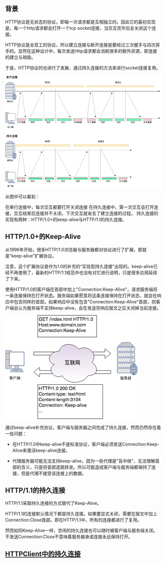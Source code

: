 ## 背景
HTTP协议是无状态的协议，即每一次请求都是互相独立的。因此它的最初实现是，每一个http请求都会打开一个tcp socket连接，当交互完毕后会关闭这个连接。

HTTP协议是全双工的协议，所以建立连接与断开连接是要经过三次握手与四次挥手的。显然在这种设计中，每次发送Http请求都会消耗很多的额外资源，即连接的建立与销毁。

于是，HTTP协议的也进行了发展，通过持久连接的方法来进行socket连接复用。

![](images/http-keep-alive-0.png)

从图中可以看到：

在串行连接中，每次交互都要打开关闭连接
在持久连接中，第一次交互会打开连接，交互结束后连接并不关闭，下次交互就省去了建立连接的过程。
持久连接的实现有两种：HTTP/1.0+的keep-alive与HTTP/1.1的持久连接。

## HTTP/1.0+的Keep-Alive

从1996年开始，很多HTTP/1.0浏览器与服务器都对协议进行了扩展，那就是“keep-alive”扩展协议。

注意，这个扩展协议是作为1.0的补充的“实验型持久连接”出现的。keep-alive已经不再使用了，最新的HTTP/1.1规范中也没有对它进行说明，只是很多应用延续了下来。

使用HTTP/1.0的客户端在首部中加上"Connection:Keep-Alive"，请求服务端将一条连接保持在打开状态。服务端如果愿意将这条连接保持在打开状态，就会在响应中包含同样的首部。如果响应中没有包含"Connection:Keep-Alive"首部，则客户端会认为服务端不支持keep-alive，会在发送完响应报文之后关闭掉当前连接。

![](images/http-keep-alive-1.png)

通过keep-alive补充协议，客户端与服务器之间完成了持久连接，然而仍然存在着一些问题：

- 在HTTP/1.0中keep-alive不是标准协议，客户端必须发送Connection:Keep-Alive来激活keep-alive连接。

- 代理服务器可能无法支持keep-alive，因为一些代理是"盲中继"，无法理解首部的含义，只是将首部逐跳转发。所以可能造成客户端与服务端都保持了连接，但是代理不接受该连接上的数据。

## HTTP/1.1的持久连接

HTTP/1.1采取持久连接的方式替代了Keep-Alive。

HTTP/1.1的连接默认情况下都是持久连接。如果要显式关闭，需要在报文中加上Connection:Close首部。即在HTTP/1.1中，所有的连接都进行了复用。

然而如同Keep-Alive一样，空闲的持久连接也可以随时被客户端与服务端关闭。不发送Connection:Close不意味着服务器承诺连接永远保持打开。

## [HTTPClient中的持久连接](../httpclient/http-connect-polling.md)

